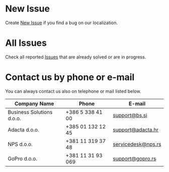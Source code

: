 # New Issue

Create [New Issue](https://github.com/AdriaticOrg/app/issues/new) if you find a bug on our localization.

# All Issues

Check all reported [Issues](https://github.com/AdriaticOrg/app/issues) that are already solved or are in progress.

# Contact us by phone or e-mail

You can always contact us also on telephone or mail listed below.

Company ​Name|​Phone|​E-mail
------------|-----|------
Business Solutions d.o.o.|+386 5 338 41 00|support@bs.si
Adacta d.o.o.|+385 01 132 12 45|support@adacta.hr
NPS d.o.o.|+381 11 319 37 48|servicedesk@nps.rs
GoPro d.o.o.|+381 11 31 93 069|support@gopro.rs